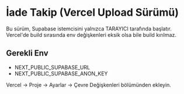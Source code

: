 # İade Takip (Vercel Upload Sürümü)

Bu sürüm, Supabase istemcisini yalnızca TARAYICI tarafında başlatır.
Vercel'de build sırasında env değişkenleri eksik olsa bile build kırılmaz.

## Gerekli Env
- NEXT_PUBLIC_SUPABASE_URL
- NEXT_PUBLIC_SUPABASE_ANON_KEY

Vercel → Proje → Ayarlar → Çevre Değişkenleri bölümünden ekleyin.
